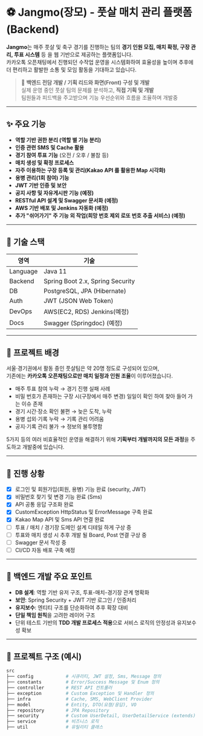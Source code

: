 # ⚽ Jangmo(장모) - 풋살 매치 관리 플랫폼 (Backend)

**Jangmo**는 매주 풋살 및 축구 경기를 진행하는 팀의 **경기 인원 모집, 매치 확정, 구장 관리, 투표 시스템** 등 을 웹 기반으로 제공하는 플랫폼입니다.  
카카오톡 오픈채팅에서 진행되던 수작업 운영을 시스템화하여 효율성을 높이며 추후에 더 편리하고 활발한 소통 및 모임 활동을 기대하고 있습니다.

> 👤 **백엔드 전담 개발 / 기획 리드와 화면(Front) 구성 및 개발**  
> 실제 운영 중인 풋살 팀의 문제를 분석하고, **직접 기획 및 개발**  
> 팀원들과 피드백을 주고받으며 기능 우선순위와 흐름을 조율하며 개발중

---

## ✨ 주요 기능

- **역할 기반 권한 분리 (역할 별 기능 분리)**
- **인증 관련 SMS 및 Cache 활용** 
- **경기 참여 투표 기능** (오전 / 오후 / 불참 등)
- **매치 생성 및 확정 프로세스**
- **자주 이용하는 구장 등록 및 관리(Kakao API 를 활용한 Map 시각화)**
- **용병 관리(1회 참여) 기능**
- **JWT 기반 인증 및 보안**
- **공지 사항 및 자유게시판 기능 (예정)**
- **RESTful API 설계 및 Swagger 문서화 (예정)**
- **AWS 기반 배포 및 Jenkins 자동화 (예정)**
- **추가 "쉬어가기" 주 기능 외 작업(희망 번호 제외 로또 번호 추출 서비스) (예정)**
---

## 🔧 기술 스택

| 영역       | 기술                               |
|----------|----------------------------------|
| Language | Java 11                          |
| Backend  | Spring Boot 2.x, Spring Security |
| DB       | PostgreSQL, JPA (Hibernate)      |
| Auth     | JWT (JSON Web Token)             |
| DevOps   | AWS(EC2, RDS) Jenkins(예정)       |
| Docs     | Swagger (Springdoc) (예정)        |

---

## 🧠 프로젝트 배경

서울·경기권에서 활동 중인 풋살팀은 약 20명 정도로 구성되어 있으며,  
기존에는 **카카오톡 오픈채팅으로만 매치 일정과 인원 조율**이 이루어졌습니다.

- 매주 투표 참여 누락 → 경기 진행 실패 사례
- 비밀 번호가 존재하는 구장 시(구장에서 매주 변경) 일일이 확인 하여 찾아 들어 가는 이슈 존재
- 경기 시간·장소 확인 불편 → 늦은 도착, 누락
- 용병 섭외·기록 누락 → 기록 관리 어려움
- 공지·기록 관리 불가 → 정보의 불투명함

5가지 등의 여러 비효율적인 운영을 해결하기 위해 **기획부터 개발까지의 모든 과정**을 주도하고 개발중에 있습니다.

---

## 🚀 진행 상황
- [x] 로그인 및 회원가입(회원, 용병) 기능 완료 (security, JWT)
- [x] 비밀번호 찾기 및 변경 기능 완료 (Sms)
- [x] API 공통 응답 구조화 완료
- [x] CustomException HttpStatus 및 ErrorMessage 구축 완료
- [x] Kakao Map API 및 Sms API 연결 완료
- [ ] 투표 / 매치 / 경기장 도메인 설계 디테일 하게 구상 중
- [ ] 투표와 매치 생성 시 추후 개발 될 Board, Post 연결 구상 중
- [ ] Swagger 문서 작성 중
- [ ] CI/CD 자동 배포 구축 예정

---

## 📌 백엔드 개발 주요 포인트

- **DB 설계**: 역할 기반 유저 구조, 투표-매치-경기장 관계 명확화
- **보안**: Spring Security + JWT 기반 로그인 / 인증처리
- **유지보수**: 엔티티 구조를 단순화하여 추후 확장 대비
- **단일 책임 원칙**을 고려한 레이어 구조
- 단위 테스트 기반의 **TDD 개발 프로세스 적용**으로 서비스 로직의 안정성과 유지보수성 확보

---

## 📂 프로젝트 구조 (예시)

```bash
src
├── config            # 시큐리티, JWT 설정, Sms, Message 정의
├── constants         # Error/Success Message 및 Enum 정의
├── controller        # REST API 컨트롤러
├── exception         # Custom Exception 및 Handler 정의
├── infra             # Cache, SMS, WebClient Provider
├── model             # Entity, DTO(요쳥/응답), VO
├── repository        # JPA Repository
├── security          # Custom UserDetail, UserDetailService (extends) 
├── service           # 비즈니스 로직
├── util              # 유틸리티 클래스